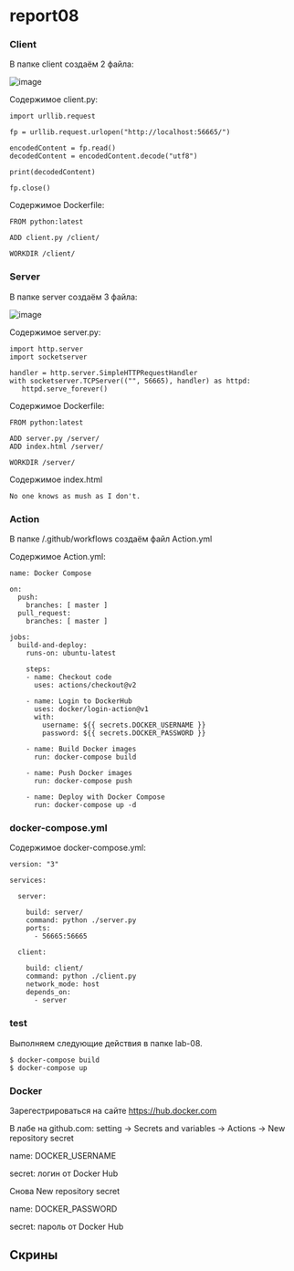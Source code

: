 # report08

### Client

В папке client создаём 2 файла:

![image](https://user-images.githubusercontent.com/125077130/233801505-10bcb35f-b67c-49f3-b344-18f988f3a0e6.png)

Содержимое client.py:

```
import urllib.request

fp = urllib.request.urlopen("http://localhost:56665/")

encodedContent = fp.read()
decodedContent = encodedContent.decode("utf8")

print(decodedContent)

fp.close()
```

Содержимое Dockerfile:

```
FROM python:latest

ADD client.py /client/

WORKDIR /client/
```

### Server

В папке server создаём 3 файла:

![image](https://user-images.githubusercontent.com/125077130/233801679-a7b99dc6-ae77-4aa1-8487-cbac0e88f750.png)

Содержимое server.py:

```
import http.server
import socketserver

handler = http.server.SimpleHTTPRequestHandler
with socketserver.TCPServer(("", 56665), handler) as httpd:
   httpd.serve_forever()
```

Содержимое Dockerfile:

```
FROM python:latest

ADD server.py /server/
ADD index.html /server/

WORKDIR /server/
```

Содержимое index.html

```
No one knows as mush as I don't.
```


### Action

В папке /.github/workflows создаём файл Action.yml

Содержимое Action.yml:

```
name: Docker Compose

on:
  push:
    branches: [ master ]
  pull_request:
    branches: [ master ]

jobs:
  build-and-deploy:
    runs-on: ubuntu-latest

    steps:
    - name: Checkout code
      uses: actions/checkout@v2

    - name: Login to DockerHub
      uses: docker/login-action@v1
      with:
        username: ${{ secrets.DOCKER_USERNAME }}
        password: ${{ secrets.DOCKER_PASSWORD }}

    - name: Build Docker images
      run: docker-compose build

    - name: Push Docker images
      run: docker-compose push

    - name: Deploy with Docker Compose
      run: docker-compose up -d
```


### docker-compose.yml

Содержимое docker-compose.yml:

```
version: "3"

services:

  server:

    build: server/
    command: python ./server.py
    ports:
      - 56665:56665

  client:

    build: client/
    command: python ./client.py
    network_mode: host
    depends_on:
      - server
```
### test

Выполняем следующие действия в папке lab-08.

```
$ docker-compose build
$ docker-compose up
```

### Docker

Зарегестрироваться на сайте https://hub.docker.com

В лабе на github.com: setting -> Secrets and variables -> Actions -> New repository secret

name: DOCKER_USERNAME

secret: логин от Docker Hub

Снова New repository secret

name: DOCKER_PASSWORD

secret: пароль от Docker Hub 


## Скрины

